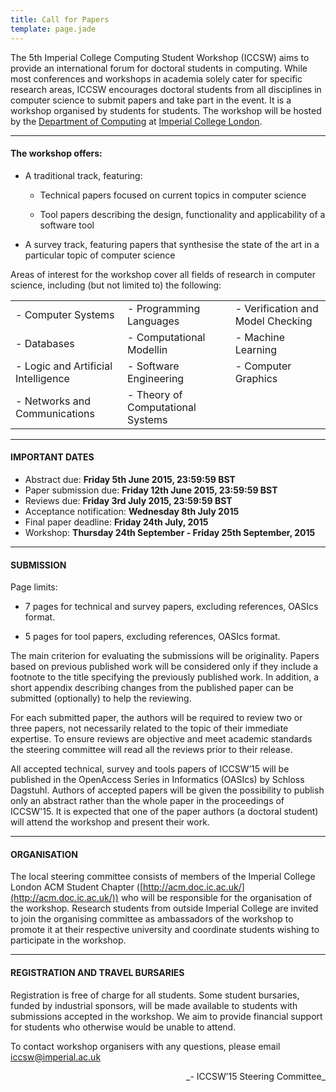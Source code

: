 ```yaml
---
title: Call for Papers
template: page.jade
---
```


The 5th Imperial College Computing Student Workshop (ICCSW) aims to
provide an international forum for doctoral students in computing. While
most conferences and workshops in academia solely cater for specific
research areas, ICCSW encourages doctoral students from all disciplines
in computer science to submit papers and take part in the event. It is a
workshop organised by students for students. The workshop will be hosted
by the [Department of Computing](http://www.doc.ic.ac.uk/) at
[Imperial College London](http://www.imperial.ac.uk/).

---

#### The workshop offers:

* A traditional track, featuring:

    * Technical papers focused on current topics in computer science

    * Tool papers describing the design, functionality and applicability of a software tool

* A survey track, featuring papers that synthesise the state of the art in a particular topic of computer science

Areas of interest for the workshop cover all fields of research in computer science, including (but not limited to) the following:

|       						      |            					      | 		  	                      |
|-------------------------------------|-----------------------------------|-----------------------------------|
| - Computer Systems                  | - Programming Languages           | - Verification and Model Checking |
| - Databases                         | - Computational Modellin          | - Machine Learning                |
| - Logic and Artificial Intelligence | - Software Engineering            | - Computer Graphics               |
| - Networks and Communications       | - Theory of Computational Systems |                                   |

---

#### IMPORTANT DATES

* Abstract due: **Friday 5th June 2015, 23:59:59 BST**
* Paper submission due: **Friday 12th June 2015, 23:59:59 BST**
* Reviews due: **Friday 3rd July 2015, 23:59:59 BST**
* Acceptance notification: **Wednesday 8th July 2015**
* Final paper deadline: **Friday 24th July, 2015**
* Workshop: **Thursday 24th September - Friday 25th September, 2015**

---

#### SUBMISSION

Page limits:

- 7 pages for technical and survey papers, excluding references, OASIcs format.

- 5 pages for tool papers, excluding references, OASIcs format.

The main criterion for evaluating the submissions will be originality. Papers based on previous published work will be considered only if they include a footnote to the title specifying the previously published work. In addition, a short appendix describing changes from the published paper can be submitted (optionally) to help the reviewing.

For each submitted paper, the authors will be required to review two or three papers, not necessarily related to the topic of their immediate expertise. To ensure reviews are objective and meet academic standards the steering committee will read all the reviews prior to their release.

All accepted technical, survey and tools papers of ICCSW’15 will be published in the OpenAccess Series in Informatics (OASIcs) by Schloss Dagstuhl. Authors of accepted papers will be given the possibility to publish only an abstract rather than the whole paper in the proceedings of ICCSW'15. It is expected that one of the paper authors (a doctoral student) will attend the workshop and present their work.

---

#### ORGANISATION

The local steering committee consists of members of the Imperial College London ACM Student Chapter ([http://acm.doc.ic.ac.uk/](http://acm.doc.ic.ac.uk/)) who will be responsible for the organisation of the workshop. Research students from outside Imperial College are invited to join the organising committee as ambassadors of the workshop to promote it at their respective university and coordinate students wishing to participate in the workshop.

---

#### REGISTRATION AND TRAVEL BURSARIES

Registration is free of charge for all students. Some student bursaries, funded by industrial sponsors, will be made available to students with submissions accepted in the workshop. We aim to provide financial support for students who otherwise would be unable to attend.

To contact workshop organisers with any questions, please email [iccsw@imperial.ac.uk](mailto:iccsw@imperial.ac.uk)

<div align="right">_- ICCSW’15 Steering Committee_</div>


[OASIcs format]: http://drops.dagstuhl.de/styles/oasics/oasics-authors.tgz


